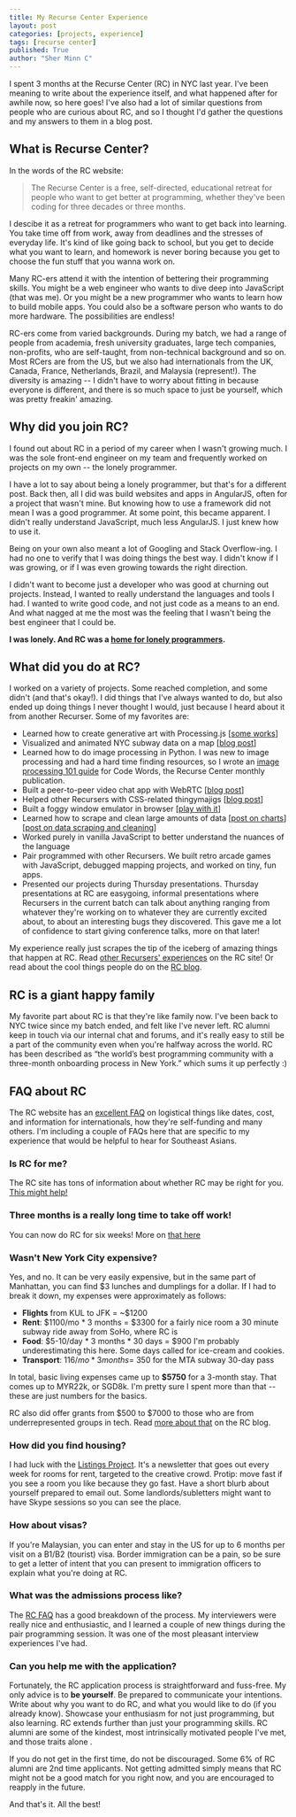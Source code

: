 ```yaml
---
title: My Recurse Center Experience
layout: post
categories: [projects, experience]
tags: [recurse center]
published: True
author: "Sher Minn C"
---
```


I spent 3 months at the Recurse Center (RC) in NYC last year. I've been meaning to write about the experience itself, and what happened after for awhile now, so here goes! I've also had a lot of similar questions from people who are curious about RC, and so I thought I'd gather the questions and my answers to them in a blog post. 

## What is Recurse Center?
In the words of the RC website:

> The Recurse Center is a free, self-directed, educational 
> retreat for people who want to get better at programming,
> whether they've been coding for three decades or three months.

I descibe it as a retreat for programmers who want to get back into learning. You take time off from work, away from deadlines and the stresses of everyday life. It's kind of like going back to school, but you get to decide what you want to learn, and homework is never boring because you get to choose the fun stuff that you wanna work on. 

Many RC-ers attend it with the intention of bettering their programming skills. You might be a web engineer who wants to dive deep into JavaScript (that was me). Or you might be a new programmer who wants to learn how to build mobile apps. You could also be a software person who wants to do more hardware. The possibilities are endless! 

RC-ers come from varied backgrounds. During my batch, we had a range of people from academia, fresh university graduates, large tech companies, non-profits, who are self-taught, from non-technical background and so on. Most RCers are from the US, but we also had internationals from the UK, Canada, France, Netherlands, Brazil, and Malaysia (represent!). The diversity is amazing -- I didn't have to worry about fitting in because everyone is different, and there is so much space to just be yourself, which was pretty freakin' amazing.

## Why did you join RC?
I found out about RC in a period of my career when I wasn't growing much. I was the sole front-end engineer on my team and frequently worked on projects on my own -- the lonely programmer. 

I have a lot to say about being a lonely programmer, but that's for a different post. Back then, all I did was build websites and apps in AngularJS, often for a project that wasn't mine. But knowing how to use a framework did not mean I was a good programmer. At some point, this became apparent. I didn't really understand JavaScript, much less AngularJS. I just knew how to use it.

Being on your own also meant a lot of Googling and Stack Overflow-ing. I had no one to verify that I was doing things the best way. I didn't know if I was growing, or if I was even growing towards the right direction.

I didn't want to become just a developer who was good at churning out projects. Instead, I wanted to really understand the languages and tools I had. I wanted to write good code, and not just code as a means to an end. And what nagged at me the most was the feeling that I wasn't being the best engineer that I could be.

**I was lonely. And RC was a [home for lonely programmers](https://www.recurse.com/blog/1-summer-2012-applications-open).**

## What did you do at RC?

I worked on a variety of projects. Some reached completion, and some didn't (and that's okay!). I did things that I've always wanted to do, but also ended up doing things I never thought I would, just because I heard about it from another Recurser. Some of my favorites are:

- Learned how to create generative art with Processing.js [[some works](http://github.com/piratefsh/generative-art)]
- Visualized and animated NYC subway data on a map [[blog post](/how-to/2015/10/17/animating-leaflet-markers.html)]
- Learned how to do image processing in Python. I was new to image processing and had a hard time finding resources, so I wrote an [image processing 101 guide](https://codewords.recurse.com/issues/six/image-processing-101) for Code Words, the Recurse Center monthly publication.
- Built a peer-to-peer video chat app with WebRTC [[blog post](/projects/2015/08/21/videochat-with-webrtc.html)]
- Helped other Recursers with CSS-related thingymajigs [[blog post](/how-to/2016/01/27/how-to-think-in-css.html)]
- Built a foggy window emulator in browser [[play with it](http://piratefsh.github.io/foggy-window/public/)]
- Learned how to scrape and clean large amounts of data [[post on charts](/projects/2015/10/06/mta-subway-turnstile-charts.html)] [[post on data scraping and cleaning](/projects/2015/10/03/mta-subway-turnstile-data.html)] 
- Worked purely in vanilla JavaScript to better understand the nuances of the language
- Pair programmed with other Recursers. We built retro arcade games with JavaScript, debugged mapping projects, and worked on tiny, fun apps. 
- Presented our projects during Thursday presentations. Thursday presentations at RC are easygoing, informal presentations where Recursers in the current batch can talk about anything ranging from whatever they're working on to whatever they are currently excited about, to about an interesting bugs they discovered. This gave me a lot of confidence to start giving conference talks, more on that later!

My experience really just scrapes the tip of the iceberg of amazing things that happen at RC. Read [other Recursers' experiences](https://www.recurse.com/blog/102-nine-reflections-on-rc) on the RC site! Or read about the cool things people do on the [RC blog](https://www.recurse.com/blog/82-what-people-do-at-the-recurse-center-apr-15). 

## RC is a giant happy family
My favorite part about RC is that they're like family now. I've been back to NYC twice since my batch ended, and felt like I've never left. RC alumni keep in touch via our internal chat and forums, and it's really easy to still be a part of the community even when you're halfway across the world. RC has been described as “the world’s best programming community with a three-month onboarding process in New York.” which sums it up perfectly :)

## FAQ about RC
The RC website has an [excellent FAQ](https://www.recurse.com/faq) on logistical things like dates, cost, and information for internationals, how they're self-funding and many others. I'm including a couple of FAQs here that are specific to my experience that would be helpful to hear for Southeast Asians.

### Is RC for me?
The RC site has tons of information about whether RC may be right for you. [This might help!](https://www.recurse.com/blog/88-three-reasons-to-apply-and-three-reasons-not-to)

### Three months is a really long time to take off work!
You can now do RC for six weeks! More on [that here](https://www.recurse.com/blog/101-you-can-now-attend-rc-retreat-for-six-weeks)

### Wasn't New York City expensive?
Yes, and no. It can be very easily expensive, but in the same part of Manhattan, you can find $3 lunches and dumplings for a dollar. If I had to break it down, my expenses were approximately as follows:

* **Flights** from KUL to JFK = ~$1200
* **Rent**: $1100/mo * 3 months = $3300 
for a fairly nice room a 30 minute subway ride away from SoHo, where RC is
* **Food**: $5-10/day * 3 months * 30 days = $900
I'm probably underestimating this here. Some days called for ice-cream and cookies.
* **Transport**: $116/mo * 3 months = ~$350 
for the MTA subway 30-day pass

In total, basic living expenses came up to **$5750** for a 3-month stay. That comes up to MYR22k, or SGD8k. I'm pretty sure I spent more than that -- these are just numbers for the basics. 

RC also did offer grants from $500 to $7000 to those who are from underrepresented groups in tech. Read [more about that](https://www.recurse.com/blog/1-summer-2012-applications-open) on the RC blog. 

### How did you find housing?
I had luck with the [Listings Project](https://www.listingsproject.com/). It's a newsletter that goes out every week for rooms for rent, targeted to the creative crowd. Protip: move fast if you see a room you like because they go fast. Have a short blurb about yourself prepared to email out. Some landlords/subletters might want to have Skype sessions so you can see the place.

### How about visas?
If you're Malaysian, you can enter and stay in the US for up to 6 months per visit on a B1/B2 (tourist) visa. Border immigration can be a pain, so be sure to get a letter of intent that you can present to immigration officers to explain what you're doing at RC.

### What was the admissions process like?
The [RC FAQ](https://www.recurse.com/faq) has a good breakdown of the process. My interviewers were really nice and enthusiastic, and I learned a couple of new things during the pair programming session. It was one of the most pleasant interview experiences I've had. 

### Can you help me with the application?
Fortunately, the RC application process is straightforward and fuss-free. My only advice is to **be yourself**. Be prepared to communicate your intentions. Write about why you want to do RC, and what you would like to do (if you already know). Showcase your enthusiasm for not just programming, but also learning. RC extends further than just your programming skills. RC alumni are some of the kindest, most intrinsically motivated people I've met, and those traits alone .

If you do not get in the first time, do not be discouraged. Some 6% of RC alumni are 2nd time applicants. Not getting admitted simply means that RC might not be a good match for you right now, and you are encouraged to reapply in the future.

And that's it. All the best!


